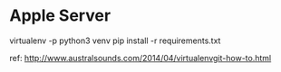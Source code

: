 # Apple Server
virtualenv -p python3 venv
pip install -r requirements.txt

ref: http://www.australsounds.com/2014/04/virtualenvgit-how-to.html
